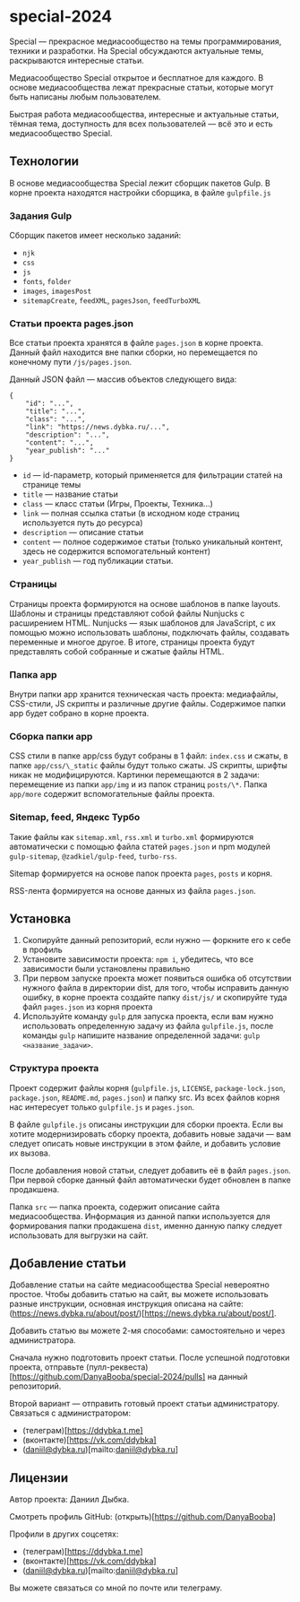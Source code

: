 # special-2024

Special — прекрасное медиасообщество на темы программирования, техники и разработки. На
Special обсуждаются актуальные темы, раскрываются интересные статьи.

Медиасообщество Special открытое и бесплатное для каждого. В основе медиасообщества
лежат прекрасные статьи, которые могут быть написаны любым пользователем.

Быстрая работа медиасообщества, интересные и актуальные статьи,
тёмная тема, доступность для всех пользователей — всё это и есть медиасообщество Special.

## Технологии

В основе медиасообщества Special лежит сборщик пакетов Gulp. В корне проекта находятся настройки сборщика,
в файле `gulpfile.js`

### Задания Gulp

Сборщик пакетов имеет несколько заданий:

- `njk`
- `css`
- `js`
- `fonts`, `folder`
- `images`, `imagesPost`
- `sitemapCreate`, `feedXML`, `pagesJson`, `feedTurboXML`

### Статьи проекта pages.json

Все статьи проекта хранятся в файле `pages.json` в корне проекта. Данный файл находится вне папки сборки, но перемещается по конечному
пути `/js/pages.json`.

Данный JSON файл — массив объектов следующего вида:

```
{
    "id": "...",
    "title": "...",
    "class": "...",
    "link": "https://news.dybka.ru/...",
    "description": "...",
    "content": "...",
    "year_publish": "..."
}
```

- `id` — id-параметр, который применяется для фильтрации статей на странице темы
- `title` — название статьи
- `class` — класс статьи (Игры, Проекты, Техника...)
- `link` — полная ссылка статьи (в исходном коде страниц используется путь до ресурса)
- `description` — описание статьи
- `content` — полное содержимое статьи (только уникальный контент, здесь не содержится вспомогательный контент)
- `year_publish` — год публикации статьи.

### Страницы

Страницы проекта формируются на основе шаблонов в папке layouts. Шаблоны и страницы представляют собой
файлы Nunjucks с расширением HTML. Nunjucks — язык шаблонов для JavaScript, с их помощью можно использовать
шаблоны, подключать файлы, создавать переменные и многое другое. В итоге, страницы проекта будут представлять
собой собранные и сжатые файлы HTML.

### Папка app

Внутри папки app хранится техническая часть проекта: медиафайлы, CSS-стили, JS скрипты и различные другие файлы.
Содержимое папки app будет собрано в корне проекта.

### Сборка папки app

CSS стили в папке app/css будут собраны в 1 файл: `index.css` и сжаты, в папке `app/css/\_static` файлы будут только сжаты.
JS скрипты, шрифты никак не модифицируются. Картинки перемещаются в 2 задачи: перемещение из папки `app/img` и из папок страниц `posts/\*`.
Папка `app/more` содержит вспомогательные файлы проекта.

### Sitemap, feed, Яндекс Турбо

Такие файлы как `sitemap.xml`, `rss.xml` и `turbo.xml` формируются автоматически с помощью файла статей `pages.json` и npm модулей `gulp-sitemap`,
`@zadkiel/gulp-feed`, `turbo-rss`.

Sitemap формируется на основе папок проекта `pages`, `posts` и корня.

RSS-лента формируется на основе данных из файла `pages.json`.

## Установка

1. Скопируйте данный репозиторий, если нужно — форкните его к себе в профиль
2. Установите зависимости проекта: `npm i`, убедитесь, что все зависимости были установлены правильно
3. При первом запуске проекта может появиться ошибка об отсутствии нужного файла в директории dist,
   для того, чтобы исправить данную ошибку, в корне проекта создайте папку `dist/js/` и скопируйте туда
   файл `pages.json` из корня проекта
4. Используйте команду `gulp` для запуска проекта, если вам нужно использовать определенную задачу из файла
   `gulpfile.js`, после команды `gulp` напишите название определенной задачи: `gulp <название_задачи>`.

### Структура проекта

Проект содержит файлы корня (`gulpfile.js`, `LICENSE`, `package-lock.json`, `package.json`, `README.md`, `pages.json`) и
папку src. Из всех файлов корня нас интересует только `gulpfile.js` и `pages.json`.

В файле `gulpfile.js` описаны инструкции для сборки проекта. Если вы хотите модернизировать сборку проекта,
добавить новые задачи — вам следует описать новые инструкции в этом файле, и добавить условие их вызова.

После добавления новой статьи, следует добавить её в файл `pages.json`. При первой сборке данный файл автоматически
будет обновлен в папке продакшена.

Папка `src` — папка проекта, содержит описание сайта медиасообщества. Информация из данной папки используется для
формирования папки продакшена `dist`, именно данную папку следует использовать для выгрузки на сайт.

## Добавление статьи

Добавление статьи на сайте медиасообщества Special невероятно простое. Чтобы добавить статью на сайт, вы можете использовать
разные инструкции, основная инструкция описана на сайте: (https://news.dybka.ru/about/post/)[https://news.dybka.ru/about/post/].

Добавить статью вы можете 2-мя способами: самостоятельно и через администратора.

Сначала нужно подготовить проект статьи. После успешной подготовки проекта, отправьте (пулл-реквеста)[https://github.com/DanyaBooba/special-2024/pulls]
на данный репозиторий.

Второй вариант — отправить готовый проект статьи администратору. Связаться с администратором:

- (телеграм)[https://ddybka.t.me]
- (вконтакте)[https://vk.com/ddybka]
- (daniil@dybka.ru)[mailto:daniil@dybka.ru]

## Лицензии

Автор проекта: Даниил Дыбка.

Смотреть профиль GitHub: (открыть)[https://github.com/DanyaBooba]

Профили в других соцсетях:

- (телеграм)[https://ddybka.t.me]
- (вконтакте)[https://vk.com/ddybka]
- (daniil@dybka.ru)[mailto:daniil@dybka.ru]

Вы можете связаться со мной по почте или телеграму.
